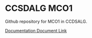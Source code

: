 # CCSDALG MCO1

 Github repository for MCO1 in CCDSALG.

  <a href= "https://docs.google.com/document/d/1SXtcUloxyEyzEx2xJhct0_biFSI6eCrM/edit?usp=sharing&ouid=107315202084290930497&rtpof=true&sd=true">Documentation Document Link</a>
